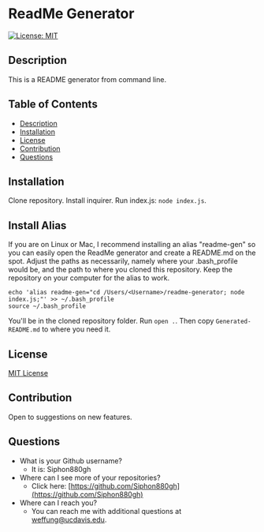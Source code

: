 ReadMe Generator
====

[![License: MIT](https://img.shields.io/badge/License-MIT-yellow.svg)](https://opensource.org/licenses/MIT)

Description
---
This is a README generator from command line.

Table of Contents
---
- [Description](#description)
- [Installation](#installation)
- [License](#license)
- [Contribution](#contribution)
- [Questions](#questions)


Installation
---
Clone repository. Install inquirer. Run index.js: `node index.js`.

Install Alias
---
If you are on Linux or Mac, I recommend installing an alias "readme-gen" so you can easily open the ReadMe generator and create a README.md on the spot. Adjust the paths as necessarily, namely where your .bash_profile would be, and the path to where you cloned this repository. Keep the repository on your computer for the alias to work.
```
echo 'alias readme-gen="cd /Users/<Username>/readme-generator; node index.js;"' >> ~/.bash_profile
source ~/.bash_profile
```

You'll be in the cloned repository folder. Run `open .`. Then copy `Generated-README.md` to where you need it.

License
---
[MIT License](https://opensource.org/licenses/MIT)

Contribution
---
Open to suggestions on new features.

Questions
---

- What is your Github username?
	- It is: Siphon880gh
- Where can I see more of your repositories?
	- Click here: [https://github.com/Siphon880gh](https://github.com/Siphon880gh)
- Where can I reach you?
	- You can reach me with additional questions at <a href='mailto:weffung@ucdavis.edu'>weffung@ucdavis.edu</a>.
